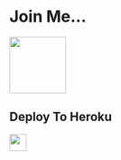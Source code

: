 # Join Me... 
<a href="https://t.me/devgagan">
     <img height="100px" src="https://telegra.ph/file/e6b0772e46994304f9a00.jpg">
  </a>

## Deploy To Heroku

<a href="https://heroku.com/deploy?template=https://github.com/TIGER7815/TIGER10/">
     <img height="30px" src="https://img.shields.io/badge/Deploy%20To%20Heroku-blueviolet?style=for-the-badge&logo=heroku">
  </a>
